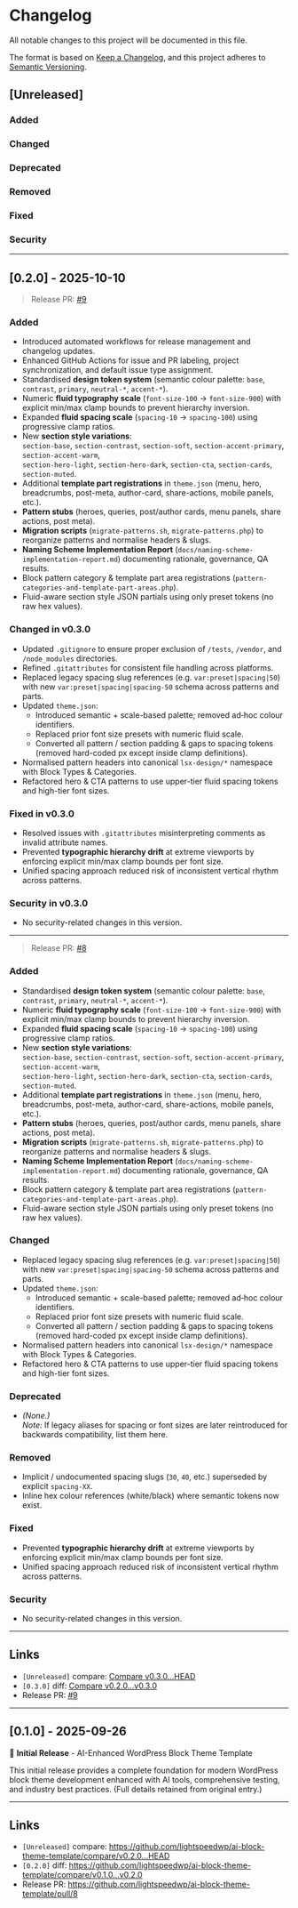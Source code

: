 # Changelog

All notable changes to this project will be documented in this file.

The format is based on [Keep a Changelog](https://keepachangelog.com/en/1.1.0/),
and this project adheres to [Semantic Versioning](https://semver.org/spec/v2.0.0.html).

## [Unreleased]

### Added
### Changed
### Deprecated
### Removed
### Fixed
### Security

---

## [0.2.0] - 2025-10-10

> Release PR: [#9](https://github.com/lightspeedwp/ai-block-theme-template/pull/9)

### Added

- Introduced automated workflows for release management and changelog updates.
- Enhanced GitHub Actions for issue and PR labeling, project synchronization, and default issue type assignment.
- Standardised **design token system** (semantic colour palette: `base`, `contrast`, `primary`, `neutral-*`, `accent-*`).
- Numeric **fluid typography scale** (`font-size-100` → `font-size-900`) with explicit min/max clamp bounds to prevent hierarchy inversion.
- Expanded **fluid spacing scale** (`spacing-10` → `spacing-100`) using progressive clamp ratios.
- New **section style variations**:  
  `section-base`, `section-contrast`, `section-soft`, `section-accent-primary`, `section-accent-warm`,  
  `section-hero-light`, `section-hero-dark`, `section-cta`, `section-cards`, `section-muted`.
- Additional **template part registrations** in `theme.json` (menu, hero, breadcrumbs, post-meta, author-card, share-actions, mobile panels, etc.).
- **Pattern stubs** (heroes, queries, post/author cards, menu panels, share actions, post meta).
- **Migration scripts** (`migrate-patterns.sh`, `migrate-patterns.php`) to reorganize patterns and normalise headers & slugs.
- **Naming Scheme Implementation Report** (`docs/naming-scheme-implementation-report.md`) documenting rationale, governance, QA results.
- Block pattern category & template part area registrations (`pattern-categories-and-template-part-areas.php`).
- Fluid-aware section style JSON partials using only preset tokens (no raw hex values).

### Changed in v0.3.0

- Updated `.gitignore` to ensure proper exclusion of `/tests`, `/vendor`, and `/node_modules` directories.
- Refined `.gitattributes` for consistent file handling across platforms.
- Replaced legacy spacing slug references (e.g. `var:preset|spacing|50`) with new `var:preset|spacing|spacing-50` schema across patterns and parts.
- Updated `theme.json`:
  - Introduced semantic + scale-based palette; removed ad‑hoc colour identifiers.
  - Replaced prior font size presets with numeric fluid scale.
  - Converted all pattern / section padding & gaps to spacing tokens (removed hard-coded px except inside clamp definitions).
- Normalised pattern headers into canonical `lsx-design/*` namespace with Block Types & Categories.
- Refactored hero & CTA patterns to use upper-tier fluid spacing tokens and high-tier font sizes.

### Fixed in v0.3.0

- Resolved issues with `.gitattributes` misinterpreting comments as invalid attribute names.
- Prevented **typographic hierarchy drift** at extreme viewports by enforcing explicit min/max clamp bounds per font size.
- Unified spacing approach reduced risk of inconsistent vertical rhythm across patterns.

### Security in v0.3.0

- No security-related changes in this version.

----

> Release PR: [#8](https://github.com/lightspeedwp/ai-block-theme-template/pull/8)

### Added
- Standardised **design token system** (semantic colour palette: `base`, `contrast`, `primary`, `neutral-*`, `accent-*`).
- Numeric **fluid typography scale** (`font-size-100` → `font-size-900`) with explicit min/max clamp bounds to prevent hierarchy inversion.
- Expanded **fluid spacing scale** (`spacing-10` → `spacing-100`) using progressive clamp ratios.
- New **section style variations**:  
  `section-base`, `section-contrast`, `section-soft`, `section-accent-primary`, `section-accent-warm`,  
  `section-hero-light`, `section-hero-dark`, `section-cta`, `section-cards`, `section-muted`.
- Additional **template part registrations** in `theme.json` (menu, hero, breadcrumbs, post-meta, author-card, share-actions, mobile panels, etc.).
- **Pattern stubs** (heroes, queries, post/author cards, menu panels, share actions, post meta).
- **Migration scripts** (`migrate-patterns.sh`, `migrate-patterns.php`) to reorganize patterns and normalise headers & slugs.
- **Naming Scheme Implementation Report** (`docs/naming-scheme-implementation-report.md`) documenting rationale, governance, QA results.
- Block pattern category & template part area registrations (`pattern-categories-and-template-part-areas.php`).
- Fluid-aware section style JSON partials using only preset tokens (no raw hex values).

### Changed
- Replaced legacy spacing slug references (e.g. `var:preset|spacing|50`) with new `var:preset|spacing|spacing-50` schema across patterns and parts.
- Updated `theme.json`:
  - Introduced semantic + scale-based palette; removed ad‑hoc colour identifiers.
  - Replaced prior font size presets with numeric fluid scale.
  - Converted all pattern / section padding & gaps to spacing tokens (removed hard-coded px except inside clamp definitions).
- Normalised pattern headers into canonical `lsx-design/*` namespace with Block Types & Categories.
- Refactored hero & CTA patterns to use upper-tier fluid spacing tokens and high-tier font sizes.

### Deprecated
- *(None.)*  
  *Note:* If legacy aliases for spacing or font sizes are later reintroduced for backwards compatibility, list them here.

### Removed
- Implicit / undocumented spacing slugs (`30`, `40`, etc.) superseded by explicit `spacing-XX`.
- Inline hex colour references (white/black) where semantic tokens now exist.

### Fixed
- Prevented **typographic hierarchy drift** at extreme viewports by enforcing explicit min/max clamp bounds per font size.
- Unified spacing approach reduced risk of inconsistent vertical rhythm across patterns.

### Security
- No security-related changes in this version.

---

## Links

- `[Unreleased]` compare: [Compare v0.3.0...HEAD](https://github.com/lightspeedwp/ai-block-theme-template/compare/v0.3.0...HEAD)
- `[0.3.0]` diff: [Compare v0.2.0...v0.3.0](https://github.com/lightspeedwp/ai-block-theme-template/compare/v0.2.0...v0.3.0)
- Release PR: [#9](https://github.com/lightspeedwp/ai-block-theme-template/pull/9)

---

## [0.1.0] - 2025-09-26

🎉 **Initial Release** - AI-Enhanced WordPress Block Theme Template

This initial release provides a complete foundation for modern WordPress block theme development enhanced with AI tools, comprehensive testing, and industry best practices. (Full details retained from original entry.)

---

## Links

- `[Unreleased]` compare: https://github.com/lightspeedwp/ai-block-theme-template/compare/v0.2.0...HEAD
- `[0.2.0]` diff: https://github.com/lightspeedwp/ai-block-theme-template/compare/v0.1.0...v0.2.0
- Release PR: https://github.com/lightspeedwp/ai-block-theme-template/pull/8
